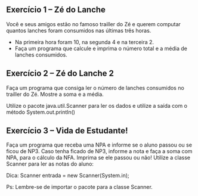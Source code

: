 ## Exercício 1 – Zé do Lanche

Você e seus amigos estão no famoso trailler do Zé e querem computar quantos lanches foram consumidos nas últimas três horas. 

- Na primeira hora foram 10, na segunda 4 e na terceira 2.
- Faça um programa que calcule e imprima o número total e a média de lanches consumidos.


## Exercício 2 – Zé do Lanche 2

Faça um programa que consiga ler o número de lanches consumidos no trailler do Zé. Mostre a soma e a média. 
<p> Utilize o pacote java.util.Scanner para ler os dados e utilize a saída com o método System.out.println() </p>


## Exercício 3 – Vida de Estudante!

Faça um programa que receba uma NPA e informe se o aluno passou ou se ficou de NP3. Caso tenha ficado de NP3, informe a nota e faça a soma com NPA, para o cálculo da NFA. Imprima se ele passou ou não! Utilize a classe Scanner para ler as notas do aluno:

<p> Dica: Scanner entrada = new Scanner(System.in);

<p> Ps: Lembre-se de importar o pacote para a classe Scanner.
